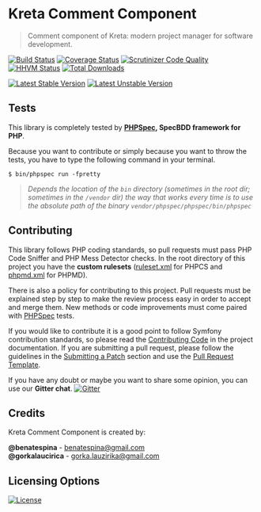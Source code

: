 # Kreta Comment Component
> Comment component of Kreta: modern project manager for software development.

[![Build Status](https://travis-ci.org/kreta-io/Comment.svg?branch=master)](https://travis-ci.org/kreta-io/Comment)
[![Coverage Status](https://img.shields.io/coveralls/kreta-io/Comment.svg)](https://coveralls.io/r/kreta-io/Comment)
[![Scrutinizer Code Quality](https://scrutinizer-ci.com/g/kreta-io/Comment/badges/quality-score.png?b=master)](https://scrutinizer-ci.com/g/kreta-io/Comment/?branch=master)
[![HHVM Status](http://hhvm.h4cc.de/badge/kreta/comment.svg)](http://hhvm.h4cc.de/package/kreta/comment)
[![Total Downloads](https://poser.pugx.org/kreta/comment/downloads.svg)](https://packagist.org/packages/kreta/comment)

[![Latest Stable Version](https://poser.pugx.org/kreta/comment/v/stable.svg)](https://packagist.org/packages/kreta/comment)
[![Latest Unstable Version](https://poser.pugx.org/kreta/comment/v/unstable.svg)](https://packagist.org/packages/kreta/comment)

Tests
-----

This library is completely tested by **[PHPSpec][1], SpecBDD framework for PHP**.

Because you want to contribute or simply because you want to throw the tests, you have to type the following command
in your terminal.

    $ bin/phpspec run -fpretty

>*Depends the location of the `bin` directory (sometimes in the root dir; sometimes in the `/vendor` dir) the way that
works every time is to use the absolute path of the binary `vendor/phpspec/phpspec/bin/phpspec`*

Contributing
------------

This library follows PHP coding standards, so pull requests must pass PHP Code Sniffer and PHP Mess Detector
checks. In the root directory of this project you have the **custom rulesets** ([ruleset.xml]() for PHPCS and
[phpmd.xml]() for PHPMD).

There is also a policy for contributing to this project. Pull requests must
be explained step by step to make the review process easy in order to
accept and merge them. New methods or code improvements must come paired with [PHPSpec][1] tests.

If you would like to contribute it is a good point to follow Symfony contribution standards,
so please read the [Contributing Code][2] in the project
documentation. If you are submitting a pull request, please follow the guidelines
in the [Submitting a Patch][3] section and use the [Pull Request Template][4].

If you have any doubt or maybe you want to share some opinion, you can use our **Gitter chat**.
[![Gitter](https://badges.gitter.im/Join%20Chat.svg)](https://gitter.im/kreta-io/kreta?utm_source=badge&utm_medium=badge&utm_campaign=pr-badge&utm_content=badge)

[1]: http://www.phpspec.net/
[2]: http://symfony.com/doc/current/contributing/code/index.html
[3]: http://symfony.com/doc/current/contributing/code/patches.html#check-list
[4]: http://symfony.com/doc/current/contributing/code/patches.html#make-a-pull-request

Credits
-------
Kreta Comment Component is created by:
>
**@benatespina** - [benatespina@gmail.com](mailto:benatespina@gmail.com)<br/>
**@gorkalaucirica** - [gorka.lauzirika@gmail.com](mailto:gorka.lauzirika@gmail.com)

Licensing Options
-----------------
[![License](https://poser.pugx.org/kreta/comment/license.svg)](https://github.com/kreta-io/kreta/blob/master/LICENSE)
